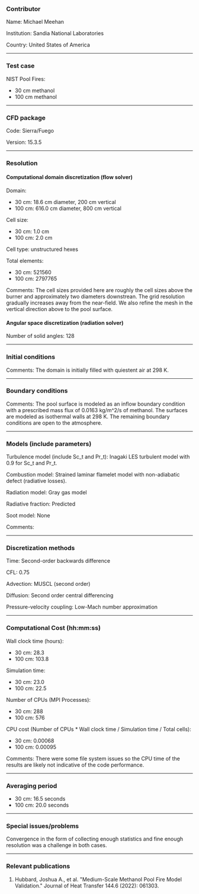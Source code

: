 ### Contributor
Name: Michael Meehan

Institution: Sandia National Laboratories

Country: United States of America

------------------

### Test case

NIST Pool Fires:
- 30 cm methanol
- 100 cm methanol

------------------

### CFD package

Code: Sierra/Fuego

Version: 15.3.5

------------------

### Resolution

#### Computational domain discretization (flow solver)
Domain:
- 30 cm: 18.6 cm diameter, 200 cm vertical
- 100 cm: 616.0 cm diameter, 800 cm vertical

Cell size:
- 30 cm: 1.0 cm
- 100 cm: 2.0 cm

Cell type: unstructured hexes

Total elements:
- 30 cm: 521560
- 100 cm: 2797765

Comments: The cell sizes provided here are roughly the cell sizes above the burner and approximately two diameters downstrean. The grid resolution gradually increases away from the near-field. We also refine the mesh in the vertical direction above to the pool surface.

#### Angular space discretization (radiation solver)
Number of solid angles: 128

------------------

### Initial conditions
Comments: The domain is initially filled with quiestent air at 298 K. 

------------------

### Boundary conditions
Comments: The pool surface is modeled as an inflow boundary condition with a prescribed mass flux of 0.0163 kg/m^2/s of methanol. The surfaces are modeled as isothermal walls at 298 K. The remaining boundary conditions are open to the atmosphere.

------------------

### Models (include parameters)
Turbulence model (include Sc_t and Pr_t): Inagaki LES turbulent model with 0.9 for Sc_t and Pr_t.

Combustion model: Strained laminar flamelet model with non-adiabatic defect (radiative losses).

Radiation model: Gray gas model

Radiative fraction: Predicted

Soot model: None

Comments:

------------------

### Discretization methods
Time: Second-order backwards difference

CFL: 0.75

Advection: MUSCL (second order)

Diffusion: Second order central differencing

Pressure-velocity coupling: Low-Mach number approximation

------------------

### Computational Cost (hh:mm:ss)

Wall clock time (hours):
- 30 cm: 28.3
- 100 cm: 103.8

Simulation time:
- 30 cm: 23.0
- 100 cm: 22.5

Number of CPUs (MPI Processes):
- 30 cm: 288
- 100 cm: 576

CPU cost (Number of CPUs * Wall clock time / Simulation time / Total cells):
- 30 cm: 0.00068
- 100 cm: 0.00095

Comments: There were some file system issues so the CPU time of the results are likely not indicative of the code performance.

------------------

### Averaging period

- 30 cm: 16.5 seconds
- 100 cm: 20.0 seconds

------------------

### Special issues/problems

Convergence in the form of collecting enough statistics and fine enough resolution was a challenge in both cases.

------------------

### Relevant publications

1. Hubbard, Joshua A., et al. "Medium-Scale Methanol Pool Fire Model Validation." Journal of Heat Transfer 144.6 (2022): 061303.


